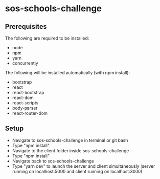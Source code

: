 ﻿# sos-schools-challenge

## Prerequisites

The following are required to be installed:

- node
- npm
- yarn
- concurrently

The following will be installed automatically (with npm install):

- bootstrap
- react
- react-bootstrap
- react-dom
- react-scripts
- body-parser
- react-router-dom

## Setup

- Navigate to sos-schools-challenge in terminal or git bash
- Type "npm install"
- Navigate to the client folder inside sos-schools-challenge
- Type "npm install"
- Navigate back to sos-schools-challenge
- Type "yarn dev" to launch the server and client simultaneously (server running on localhost:5000 and client running on localhost:3000)
